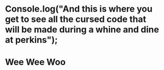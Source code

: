 # Console.log("And this is where you get to see all the cursed code that will be made during a whine and dine at perkins");

# Wee Wee Woo
